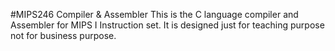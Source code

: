 #MIPS246 Compiler & Assembler
This is the C language compiler and Assembler for MIPS I Instruction set. It is designed just for teaching purpose not for business purpose.